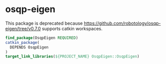 # osqp-eigen

This package is deprecated because https://github.com/robotology/osqp-eigen/tree/v0.7.0 supports catkin workspaces.

```cmake
find_package(OsqpEigen REQUIRED)
catkin_package(
  DEPENDS OsqpEigen
)
target_link_libraries(${PROJECT_NAME} OsqpEigen::OsqpEigen)
```
